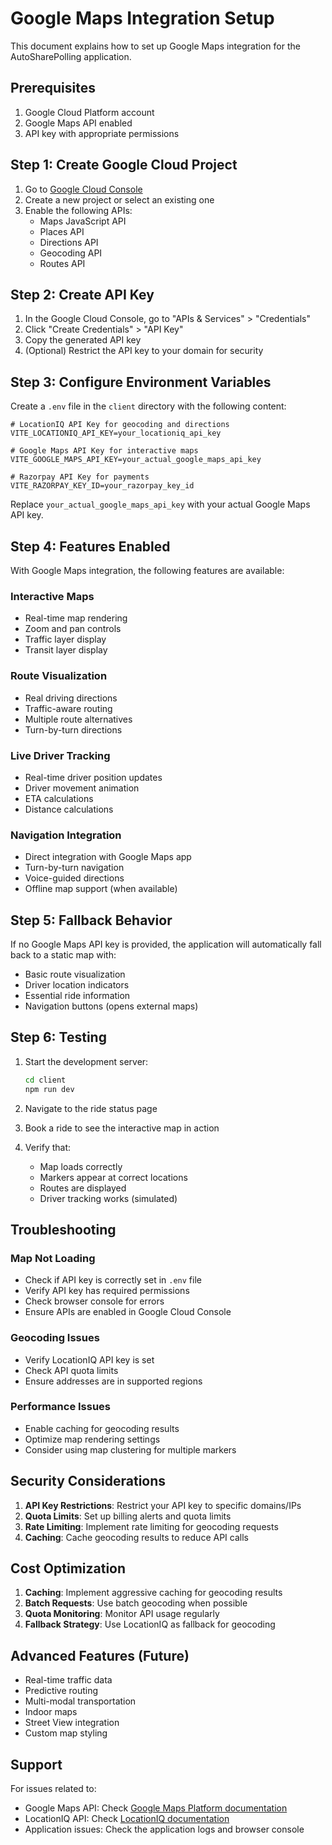 # Google Maps Integration Setup

This document explains how to set up Google Maps integration for the AutoSharePolling application.

## Prerequisites

1. Google Cloud Platform account
2. Google Maps API enabled
3. API key with appropriate permissions

## Step 1: Create Google Cloud Project

1. Go to [Google Cloud Console](https://console.cloud.google.com/)
2. Create a new project or select an existing one
3. Enable the following APIs:
   - Maps JavaScript API
   - Places API
   - Directions API
   - Geocoding API
   - Routes API

## Step 2: Create API Key

1. In the Google Cloud Console, go to "APIs & Services" > "Credentials"
2. Click "Create Credentials" > "API Key"
3. Copy the generated API key
4. (Optional) Restrict the API key to your domain for security

## Step 3: Configure Environment Variables

Create a `.env` file in the `client` directory with the following content:

```env
# LocationIQ API Key for geocoding and directions
VITE_LOCATIONIQ_API_KEY=your_locationiq_api_key

# Google Maps API Key for interactive maps
VITE_GOOGLE_MAPS_API_KEY=your_actual_google_maps_api_key

# Razorpay API Key for payments
VITE_RAZORPAY_KEY_ID=your_razorpay_key_id
```

Replace `your_actual_google_maps_api_key` with your actual Google Maps API key.

## Step 4: Features Enabled

With Google Maps integration, the following features are available:

### Interactive Maps
- Real-time map rendering
- Zoom and pan controls
- Traffic layer display
- Transit layer display

### Route Visualization
- Real driving directions
- Traffic-aware routing
- Multiple route alternatives
- Turn-by-turn directions

### Live Driver Tracking
- Real-time driver position updates
- Driver movement animation
- ETA calculations
- Distance calculations

### Navigation Integration
- Direct integration with Google Maps app
- Turn-by-turn navigation
- Voice-guided directions
- Offline map support (when available)

## Step 5: Fallback Behavior

If no Google Maps API key is provided, the application will automatically fall back to a static map with:
- Basic route visualization
- Driver location indicators
- Essential ride information
- Navigation buttons (opens external maps)

## Step 6: Testing

1. Start the development server:
   ```bash
   cd client
   npm run dev
   ```

2. Navigate to the ride status page
3. Book a ride to see the interactive map in action
4. Verify that:
   - Map loads correctly
   - Markers appear at correct locations
   - Routes are displayed
   - Driver tracking works (simulated)

## Troubleshooting

### Map Not Loading
- Check if API key is correctly set in `.env` file
- Verify API key has required permissions
- Check browser console for errors
- Ensure APIs are enabled in Google Cloud Console

### Geocoding Issues
- Verify LocationIQ API key is set
- Check API quota limits
- Ensure addresses are in supported regions

### Performance Issues
- Enable caching for geocoding results
- Optimize map rendering settings
- Consider using map clustering for multiple markers

## Security Considerations

1. **API Key Restrictions**: Restrict your API key to specific domains/IPs
2. **Quota Limits**: Set up billing alerts and quota limits
3. **Rate Limiting**: Implement rate limiting for geocoding requests
4. **Caching**: Cache geocoding results to reduce API calls

## Cost Optimization

1. **Caching**: Implement aggressive caching for geocoding results
2. **Batch Requests**: Use batch geocoding when possible
3. **Quota Monitoring**: Monitor API usage regularly
4. **Fallback Strategy**: Use LocationIQ as fallback for geocoding

## Advanced Features (Future)

- Real-time traffic data
- Predictive routing
- Multi-modal transportation
- Indoor maps
- Street View integration
- Custom map styling

## Support

For issues related to:
- Google Maps API: Check [Google Maps Platform documentation](https://developers.google.com/maps/documentation)
- LocationIQ API: Check [LocationIQ documentation](https://locationiq.com/docs)
- Application issues: Check the application logs and browser console

